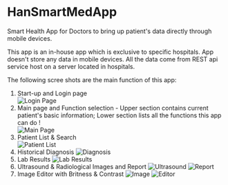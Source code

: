 # HanSmartMedApp
Smart Health App for Doctors to bring up patient's data directly through mobile devices.

This app is an in-house app which is exclusive to specific hospitals. App doesn't store any data in mobile devices. All the data come from REST api service host on a server located in hospitals. 

The following scree shots are the main function of this app:

1. Start-up and Login page <br/>
![Login Page](https://github.com/mraaa711128/HanSmartMedApp/blob/master/Images/Login.png)
2. Main page and Function selection - Upper section contains current patient's basic information; Lower section lists all the functions this app can do ! <br/>
![Main Page](https://github.com/mraaa711128/HanSmartMedApp/blob/master/Images/Main.png)
3. Patient List & Search <br/>
![Patient List](https://github.com/mraaa711128/HanSmartMedApp/blob/master/Images/PatientList.png)
4. Historical Diagnosis
![Diagnosis](https://github.com/mraaa711128/HanSmartMedApp/blob/master/Images/Diagnosis.png)
5. Lab Results
![Lab Results](https://github.com/mraaa711128/HanSmartMedApp/blob/master/Images/LabResult.png)
6. Ultrasound & Radiological Images and Report
![Ultrasound](https://github.com/mraaa711128/HanSmartMedApp/blob/master/Images/Ultrasound.png)
![Report](https://github.com/mraaa711128/HanSmartMedApp/blob/master/Images/Report.png)
7. Image Editor with Britness & Contrast
![Image](https://github.com/mraaa711128/HanSmartMedApp/blob/master/Images/Image.png)
![Editor](https://github.com/mraaa711128/HanSmartMedApp/blob/master/Images/ImageEditor.png)

